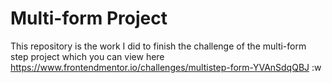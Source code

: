 # Multi-form Project
This repository is the work I did to finish the challenge of the multi-form step project which you can view here
https://www.frontendmentor.io/challenges/multistep-form-YVAnSdqQBJ
:w
